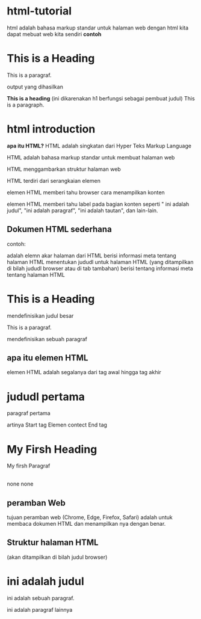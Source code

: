 # html-tutorial
html adalah bahasa markup standar untuk halaman web
dengan html kita dapat mebuat web kita sendiri
**contoh**
<!DOCTYPE html
<html>
<head>
<title>Page Title</title>
</head>

<h1>This is a Heading</h1>
<p>This is a paragraf.</p>

</body>
</html>
 output yang dihasilkan
 
**This is a heading**
 (ini dikarenakan h1 berfungsi sebagai pembuat judul)
This is a paragraph.

# html introduction 
**apa itu HTML?**
HTML adalah singkatan dari Hyper Teks Markup Language

HTML adalah bahasa markup standar untuk membuat halaman web

HTML menggambarkan struktur halaman web

HTML terdiri dari serangkaian elemen

elemen HTML memberi tahu browser cara menampilkan konten

elemen HTML memberi tahu label pada bagian konten seperti " ini adalah judul", "ini adalah paragraf", "ini adalah tautan", dan lain-lain. 

## Dokumen HTML sederhana ##
contoh:
<!DOCTYPE html mendefinisikan bahwa dokumn ini adalah dokumen HTML5

<html> adalah elemn akar halaman dari HTML

<head> berisi informasi meta tentang halaman HTML
  
<title>Page Title</title> menentukan jududl untuk halaman HTML (yang ditampilkan di bilah jududl browser atau di tab tambahan)

</head> berisi tentang informasi meta tentang halaman HTML

<h1>This is a Heading</h1> mendefinisikan judul besar

<p>This is a paragraf.</p> mendefinisikan sebuah paragraf

</body>
</html>

## apa itu elemen HTML ##
elemen HTML adalah segalanya dari tag awal hingga tag akhir
<h1> jududl pertama </h1>
<p> paragraf pertama </p>

artinya 
Start tag                    Elemen contect                End tag
<h1>                         My Firsh Heading               </h1>
<p>                          My firsh Paragraf              </P>
<br>                         none                           none

## peramban Web ##
tujuan peramban web (Chrome, Edge, Firefox, Safari) adalah untuk membaca dokumen HTML dan menampilkan nya dengan benar. 

## Struktur halaman HTML ##
<kepala>
  <title> judul halaman </title> (akan ditampilkan di bilah judul browser)
</kepala>
<tubuh>
    <h1> ini adalah judul</h1>
    <p> ini adalah sebuah paragraf.</p>
    <p> ini adalah paragraf lainnya</p>
</tubuh>
